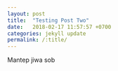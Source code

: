 ```yaml
---
layout: post
title:  "Testing Post Two"
date:   2018-02-17 11:57:57 +0700
categories: jekyll update
permalink: /:title/
---
```

Mantep jiwa sob
